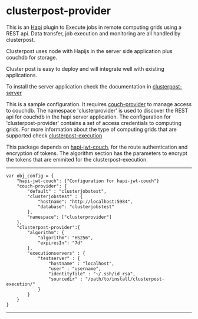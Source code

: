 # clusterpost-provider

This is an [Hapi](http://hapijs.com/) plugin to Execute jobs in remote computing grids using a REST api. Data transfer, job execution and monitoring are all handled by clusterpost.

Clusterpost uses node with Hapijs in the server side application plus couchdb for storage.

Cluster post is easy to deploy and will integrate well with existing applications.

To install the server application check the documentation in [clusterpost-server](https://www.npmjs.com/package/clusterpost-server)

This is a sample configuration. It requires [couch-provider](https://www.npmjs.com/package/couch-provider) to manage access to couchdb. The namespace 'clusterprovider' is used to discover the REST api for couchdb
in the hapi server application. 
The configuration for 'clusterpost-provider' contains a set of access credentials to computing grids.
For more information about the type of computing grids that are supported check [clusterpost-execution]()

This package depends on [hapi-jwt-couch](https://www.npmjs.com/package/hapi-jwt-couch), 
for the route authentication and encryption of tokens. 
The algorithm section has the parameters to encrypt the tokens that are emmited for the clusterpost-execution.

----
	var obj_config = {
		"hapi-jwt-couch": {"Configuration for hapi-jwt-couch"}
		"couch-provider": {
			"default" : "clusterjobstest",
			"clusterjobstest" : {
				"hostname": "http://localhost:5984",
				"database": "clusterjobstest"
			},
			"namespace": ["clusterprovider"]
		},
		"clusterpost-provider":{
			"algorithm": {
				"algorithm": "HS256",
				"expiresIn": "7d"
			},
			"executionservers" : {
				"testserver" : {
					"hostname" : "localhost", 
					"user" : "username",
					"identityfile" : "~/.ssh/id_rsa",
					"sourcedir" : "/path/to/install/clusterpost-execution/"			
				}
			}
		}
	}
----
